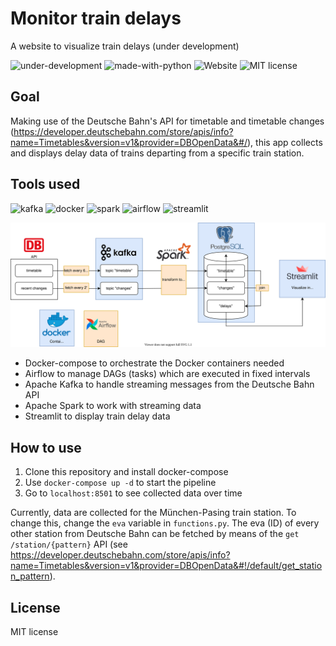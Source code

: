 # Monitor train delays

A website to visualize train delays (under development)

![under-development](https://img.shields.io/badge/Status-under%20development-red.svg
) ![made-with-python](https://img.shields.io/badge/Made%20with-Python-1f425f.svg) ![Website](https://img.shields.io/badge/Website-down-red.svg)
![MIT license](https://img.shields.io/badge/License-MIT-blue.svg)

## Goal

Making use of the Deutsche Bahn's API for timetable and timetable changes (https://developer.deutschebahn.com/store/apis/info?name=Timetables&version=v1&provider=DBOpenData&#/), this app collects and displays delay data of trains departing from a specific train station.

## Tools used

![kafka](https://img.shields.io/badge/kafka-black.svg?&style=for-the-badge&logo=apache%20kafka) ![docker](https://img.shields.io/badge/docker-blue.svg?&style=for-the-badge&logo=docker&logoColor=white) ![spark](https://img.shields.io/badge/spark-orange.svg?&style=for-the-badge&logo=apache%20spark&logoColor=white) ![airflow](https://img.shields.io/badge/airflow-lightblue.svg?&style=for-the-badge&logo=apache%20airflow&logoColor=white) ![streamlit](https://img.shields.io/badge/streamlit-red.svg?&style=for-the-badge&logo=streamlit&logoColor=white)

![structure](https://github.com/danielwiegand/bahn_delays/blob/main/structure.svg?raw=true)


* Docker-compose to orchestrate the Docker containers needed
* Airflow to manage DAGs (tasks) which are executed in fixed intervals
* Apache Kafka to handle streaming messages from the Deutsche Bahn API
* Apache Spark to work with streaming data
* Streamlit to display train delay data

## How to use

1. Clone this repository and install docker-compose
2. Use `docker-compose up -d` to start the pipeline
3. Go to `localhost:8501` to see collected data over time

Currently, data are collected for the München-Pasing train station. To change this, change the `eva` variable in `functions.py`. The eva (ID) of every other station from Deutsche Bahn can be fetched by means of the `get /station/{pattern}` API (see https://developer.deutschebahn.com/store/apis/info?name=Timetables&version=v1&provider=DBOpenData&#!/default/get_station_pattern).

## License

MIT license